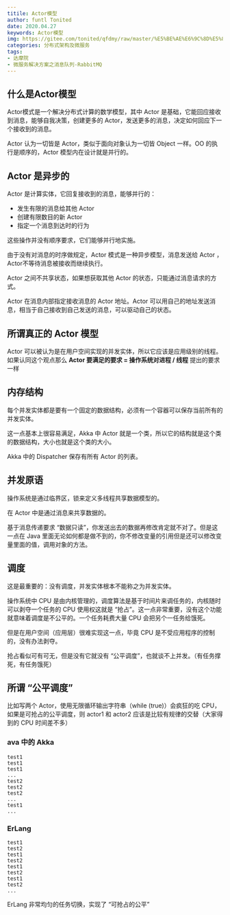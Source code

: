 ```yaml
---
titile: Actor模型
author: funtl Tonited
date: 2020.04.27
keywords: Actor模型
img: https://gitee.com/tonited/qfdmy/raw/master/%E5%BE%AE%E6%9C%8D%E5%8A%A1%E8%A7%A3%E5%86%B3%E6%96%B9%E6%A1%88%E4%B9%8B%E6%B6%88%E6%81%AF%E9%98%9F%E5%88%97-RabbitMQ/assert/1.%E6%B6%88%E6%81%AF%E9%98%9F%E5%88%97%E7%9A%84%E6%B5%81%E6%B4%BE/FnFPiDNP_o95g91Un5R17tqaUfT_@.webp
categories: 分布式架构及微服务
tags: 
- 达摩院
- 微服务解决方案之消息队列-RabbitMQ
---
```


## 什么是Actor模型

Actor模式是一个解决分布式计算的数学模型，其中 Actor 是基础，它能回应接收到消息，能够自我决策，创建更多的 Actor，发送更多的消息，决定如何回应下一个接收到的消息。

Actor 认为一切皆是 Actor，类似于面向对象认为一切皆 Object 一样。OO 的执行是顺序的，Actor 模型内在设计就是并行的。

## Actor 是异步的

Actor 是计算实体，它回复接收到的消息，能够并行的：

- 发生有限的消息给其他 Actor
- 创建有限数目的新 Actor
- 指定一个消息到达时的行为

这些操作并没有顺序要求，它们能够并行地实施。

由于没有对消息的时序做规定，Actor 模式是一种异步模型，消息发送给 Actor ，Actor不等待消息被接收而继续执行。

Actor 之间不共享状态，如果想获取其他 Actor 的状态，只能通过消息请求的方式。

Actor 在消息内部指定接收消息的 Actor 地址。Actor 可以用自己的地址发送消息，相当于自己接收到自己发送的消息，可以驱动自己的状态。

## 所谓真正的 Actor 模型

Actor 可以被认为是在用户空间实现的并发实体，所以它应该是应用级别的线程。如果认同这个观点那么 **Actor 要满足的要求 = 操作系统对进程 / 线程** 提出的要求一样

## 内存结构

每个并发实体都是要有一个固定的数据结构，必须有一个容器可以保存当前所有的并发实体。

这一点基本上很容易满足，Akka 中 Actor 就是一个类，所以它的结构就是这个类的数据结构，大小也就是这个类的大小。

Akka 中的 Dispatcher 保存有所有 Actor 的列表。

## 并发原语

操作系统是通过临界区，锁来定义多线程共享数据模型的。

在 Actor 中是通过消息来共享数据的。

基于消息传递要求 “数据只读”，你发送出去的数据再修改肯定就不对了。但是这一点在 Java 里面无论如何都是做不到的，你不修改变量的引用但是还可以修改变量里面的值，调用对象的方法。

## 调度

这是最重要的：没有调度，并发实体根本不能称之为并发实体。

操作系统中 CPU 是由内核管理的，调度算法是基于时间片来调任务的，内核随时可以剥夺一个任务的 CPU 使用权这就是 “抢占”。这一点非常重要，没有这个功能就意味着调度是不公平的。一个任务耗费大量 CPU 会把另个一任务给饿死。

但是在用户空间（应用层）很难实现这一点，毕竟 CPU 是不受应用程序的控制的，没有办法剥夺。

抢占看似可有可无，但是没有它就没有 “公平调度”，也就谈不上并发。（有任务撑死，有任务饿死）

## 所谓 “公平调度”

比如写两个 Actor，使用无限循环输出字符串（while (true)）会疯狂的吃 CPU，如果是可抢占的公平调度，则 actor1 和 actor2 应该是比较有规律的交替（大家得到的 CPU 时间差不多）

### ava 中的 Akka

```
test1
test1
test1
...
test2
test2
test2
...
test1
...
```

### ErLang

```
test1
test2
test1
test2
test1
test2
test1
test2
...
```

ErLang 非常均匀的任务切换，实现了 “可抢占的公平”